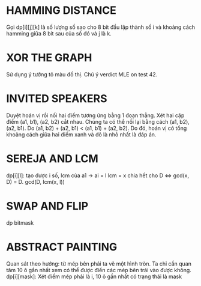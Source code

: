 # HAMMING DISTANCE 

Gọi dp[i][j][k] là số lượng số sao cho 8 bit đầu lập thành số i và khoảng cách hamming giữa 8 bit sau của số đó và j là k.

# XOR THE GRAPH

Sử dụng ý tưởng tô màu đồ thị. Chú ý verdict MLE on test 42.

# INVITED SPEAKERS

Duyệt hoán vị rồi nối hai điểm tương ứng bằng 1 đoạn thẳng.
Xét hai cặp điểm (a1, b1), (a2, b2) cắt nhau. Chúng ta có thể nối lại bằng cách (a1, b2), (a2, b1). Do (a1, b2) + (a2, b1) < (a1, b1) + (a2, b2).
Do đó, hoán vị có tổng khoảng cách giữa hai điểm xanh và đỏ là nhỏ nhất là đáp án.

# SEREJA AND LCM

dp[i][l]: tạo được i số, lcm của a1 -> ai = l
lcm = x chia hết cho D <=> gcd(x, D) = D.
gcd(D, lcm(x, l))

# SWAP AND FLIP

dp bitmask

# ABSTRACT PAINTING

Quan sát theo hướng: từ mép bên phải ta vẽ một hình tròn. Ta chỉ cần quan tâm 10 ô gần nhất xem có thể được điền các mép bên trái vào được không.
dp[i][mask]: Xét điểm mép phải là i, 10 ô gần nhất có trạng thái là mask
<!--stackedit_data:
eyJoaXN0b3J5IjpbOTc4MDY4MTUyLDkyNTI4OTE3OSwtMTQzOD
E1NjY1NCw3NDA5ODEwOTksMjIzMjYyMDM2LC0xMTE4NTY2Mzk4
LDIzNjEwNzM4NF19
-->